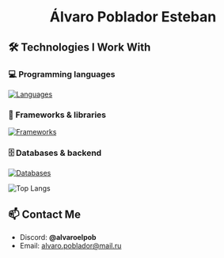 <h1 align="center">Álvaro Poblador Esteban</h1>

## 🛠 Technologies I Work With  

### 💻 Programming languages  
[![Languages](https://skillicons.dev/icons?i=html,css,js,ts,py,cpp,java,rust)](https://skillicons.dev)  

### 🚀 Frameworks & libraries  
[![Frameworks](https://skillicons.dev/icons?i=react,next,discordjs,tauri)](https://skillicons.dev)  

### 🗄️ Databases & backend  
[![Databases](https://skillicons.dev/icons?i=mongo,sqlite,nodejs)](https://skillicons.dev)  

![Top Langs](https://github-readme-stats-git-masterrstaa-rickstaa.vercel.app/api/top-langs/?username=alvaroelpob&layout=compact)  

## 📫 Contact Me  
- Discord: **@alvaroelpob**  
- Email: [alvaro.poblador@mail.ru](mailto:alvaro.poblador@mail.ru)  
